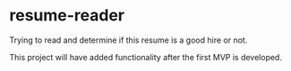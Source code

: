# resume-reader
Trying to read and determine if this resume is a good hire or not.

This project will have added functionality after the first MVP is developed. 